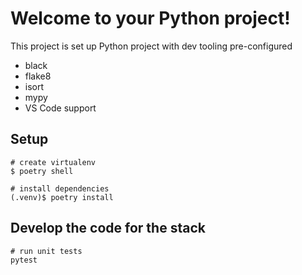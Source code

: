 
# Welcome to your Python project!

This project is set up Python project with dev tooling pre-configured

* black
* flake8
* isort
* mypy
* VS Code support

## Setup
```
# create virtualenv
$ poetry shell

# install dependencies
(.venv)$ poetry install

```

## Develop the code for the stack
```
# run unit tests
pytest

```
